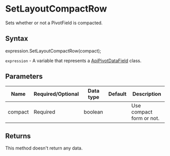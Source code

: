 # SetLayoutCompactRow

Sets whether or not a PivotField is compacted.

## Syntax

expression.SetLayoutCompactRow(compact);

`expression` - A variable that represents a [ApiPivotDataField](../ApiPivotDataField.md) class.

## Parameters

| **Name** | **Required/Optional** | **Data type** | **Default** | **Description** |
| ------------- | ------------- | ------------- | ------------- | ------------- |
| compact | Required | boolean |  | Use compact form or not. |

## Returns

This method doesn't return any data.